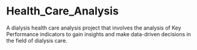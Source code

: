 # Health_Care_Analysis
A dialysis health care analysis project that involves the analysis of Key Performance indicators to gain insights and make data-driven decisions in the field of dialysis care.

